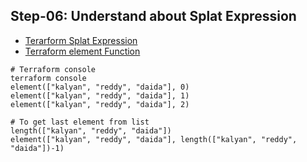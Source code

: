 ## Step-06: Understand about Splat Expression
- [Terarform Splat Expression](https://www.terraform.io/docs/language/expressions/splat.html)
- [Terraform element Function](https://www.terraform.io/docs/language/functions/element.html)
```t
# Terraform console
terraform console
element(["kalyan", "reddy", "daida"], 0)
element(["kalyan", "reddy", "daida"], 1)
element(["kalyan", "reddy", "daida"], 2)

# To get last element from list
length(["kalyan", "reddy", "daida"])
element(["kalyan", "reddy", "daida"], length(["kalyan", "reddy", "daida"])-1)